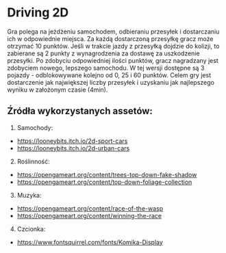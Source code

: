# Driving 2D
Gra polega na jeżdżeniu samochodem, odbieraniu przesyłek i dostarczaniu ich w odpowiednie miejsca. Za każdą dostarczoną przesyłkę gracz może otrzymać 10 punktów. Jeśli w trakcie jazdy z przesyłką dojdzie do kolizji, to zabierane są 2 punkty z wynagrodzenia za dostawę za uszkodzenie przesyłki. Po zdobyciu odpowiedniej ilości punktów, gracz nagradzany jest zdobyciem nowego, lepszego samochodu. W tej wersji dostępne są 3 pojazdy - odblokowywane kolejno od 0, 25 i 60 punktów. Celem gry jest dostarczenie jak największej liczby przesyłek i uzyskaniu jak najlepszego wyniku w założonym czasie (4min).

## Źródła wykorzystanych assetów:

1. Samochody:
 - https://looneybits.itch.io/2d-sport-cars
 - https://looneybits.itch.io/2d-urban-cars
2. Roślinność:
 - https://opengameart.org/content/trees-top-down-fake-shadow
 - https://opengameart.org/content/top-down-foliage-collection
3. Muzyka:
 - https://opengameart.org/content/race-of-the-wasp
 - https://opengameart.org/content/winning-the-race
4. Czcionka:
 - https://www.fontsquirrel.com/fonts/Komika-Display
